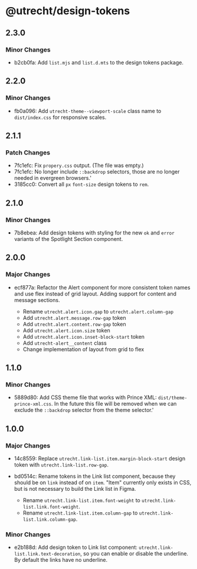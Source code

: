 # @utrecht/design-tokens

## 2.3.0

### Minor Changes

- b2cb0fa: Add `list.mjs` and `list.d.mts` to the design tokens package.

## 2.2.0

### Minor Changes

- fb0a096: Add `utrecht-theme--viewport-scale` class name to `dist/index.css` for responsive scales.

## 2.1.1

### Patch Changes

- 7fc1efc: Fix `propery.css` output. (The file was empty.)
- 7fc1efc: No longer include `::backdrop` selectors, those are no longer needed in evergreen browsers.'
- 3185cc0: Convert all `px` `font-size` design tokens to `rem`.

## 2.1.0

### Minor Changes

- 7b8ebea: Add design tokens with styling for the new `ok` and `error` variants of the Spotlight Section component.

## 2.0.0

### Major Changes

- ecf877a: Refactor the Alert component for more consistent token names and use flex instead of grid layout. Adding support for content and message sections.

  - Rename `utrecht.alert.icon.gap` to `utrecht.alert.column-gap`
  - Add `utrecht.alert.message.row-gap` token
  - Add `utrecht.alert.content.row-gap` token
  - Add `utrecht.alert.icon.size` token
  - Add `utrecht.alert.icon.inset-block-start` token
  - Add `utrecht-alert__content` class
  - Change implementation of layout from grid to flex

## 1.1.0

### Minor Changes

- 5889d80: Add CSS theme file that works with Prince XML: `dist/theme-prince-xml.css`. In the future this file will be removed when we can exclude the `::backdrop` selector from the theme selector.'

## 1.0.0

### Major Changes

- 14c8559: Replace `utrecht.link-list.item.margin-block-start` design token with `utrecht.link-list.row-gap`.
- bd0514c: Rename tokens in the Link list component, because they should be on `link` instead of on `item`. "Item" currently only exists in CSS, but is not necessary to build the Link list in Figma.

  - Rename `utrecht.link-list.item.font-weight` to `utrecht.link-list.link.font-weight`.
  - Rename `utrecht.link-list.item.column-gap` to `utrecht.link-list.link.column-gap`.

### Minor Changes

- e2b188d: Add design token to Link list component: `utrecht.link-list.link.text-decoration`, so you can enable or disable the underline. By default the links have no underline.
